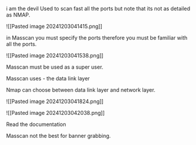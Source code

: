 i am the devil
Used to scan fast all the ports but note that its not as detailed as NMAP.

![[Pasted image 20241203041415.png]]

in Masscan you must specify the ports therefore you must be familiar with all the ports.

![[Pasted image 20241203041538.png]]

Masscan must be used as a super user.

Masscan uses - the data link layer 


Nmap can choose between data link layer and network layer.


![[Pasted image 20241203041824.png]]


![[Pasted image 20241203042038.png]]

Read the documentation

Masscan not the best for banner grabbing.
